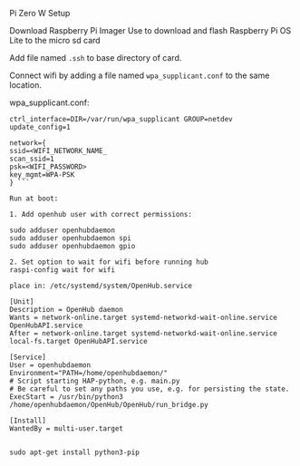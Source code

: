 Pi Zero W Setup

Download Raspberry Pi Imager
Use to download and flash Raspberry Pi OS Lite to the micro sd card

Add file named ```.ssh``` to base directory of card.

Connect wifi by adding a file named ```wpa_supplicant.conf``` to the same location.

wpa_supplicant.conf:

```country=US
ctrl_interface=DIR=/var/run/wpa_supplicant GROUP=netdev
update_config=1

network={
ssid=<WIFI_NETWORK_NAME_
scan_ssid=1
psk=<WIFI_PASSWORD>
key_mgmt=WPA-PSK
} ```

Run at boot:

1. Add openhub user with correct permissions:

sudo adduser openhubdaemon
sudo adduser openhubdaemon spi
sudo adduser openhubdaemon gpio

2. Set option to wait for wifi before running hub
raspi-config wait for wifi

place in: /etc/systemd/system/OpenHub.service

[Unit]
Description = OpenHub daemon
Wants = network-online.target systemd-networkd-wait-online.service OpenHubAPI.service
After = network-online.target systemd-networkd-wait-online.service local-fs.target OpenHubAPI.service

[Service]
User = openhubdaemon
Environment="PATH=/home/openhubdaemon/"
# Script starting HAP-python, e.g. main.py
# Be careful to set any paths you use, e.g. for persisting the state.
ExecStart = /usr/bin/python3 /home/openhubdaemon/OpenHub/OpenHub/run_bridge.py

[Install]
WantedBy = multi-user.target


sudo apt-get install python3-pip